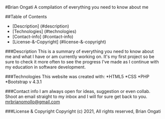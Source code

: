 #Brian Ongati
A compilation of everything you need to know about me

##Table of Contents
* [Description] (#description)
* [Technologies] (#technologies)
* [Contact-info] (#contact-info)
* [License-&-Copyright] (#license-&-copyright)

###Description
This is a summary of everything you need to know about me and what I have or am currently working on. It's my first project so be sure to check it more often to see the progress I've made as I continue with my education in software development.

###Technologies
This website was created with:
*HTML5
*CSS
*PHP
*Bootstrap v 4.3.1

###Contact info
I am always open for ideas, suggestion or even collab. Shoot an email straight to my inbox and I will for sure get back to you. mrbrianomollo@gmail.com

###License & Copyright
Copyright (c) 2021, All rights reserved, Brian Ongati

